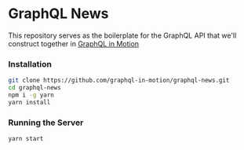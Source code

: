 # GraphQL News  
This repository serves as the boilerplate for the GraphQL API that we'll construct together in [GraphQL in Motion](https://livevideo.manning.com/course/32/graphql-in-motion)

### Installation
```sh
git clone https://github.com/graphql-in-motion/graphql-news.git
cd graphql-news
npm i -g yarn
yarn install
```  

### Running the Server
```sh
yarn start
```

